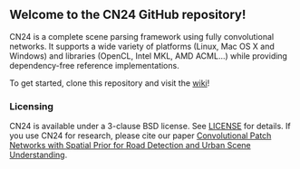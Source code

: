 ## Welcome to the CN24 GitHub repository!

CN24 is a complete scene parsing framework using fully convolutional networks. It supports a wide variety of
platforms (Linux, Mac OS X and Windows) and libraries (OpenCL, Intel MKL, AMD ACML...) while providing dependency-free
reference implementations.

To get started, clone this repository and visit the [wiki](https://github.com/cvjena/cn24/wiki)!

### Licensing
CN24 is available under a 3-clause BSD license. See [LICENSE](LICENSE) for details.
If you use CN24 for research, please cite our paper
[Convolutional Patch Networks with Spatial Prior for Road Detection and
Urban Scene Understanding](http://hera.inf-cv.uni-jena.de:6680/pdf/Brust15:CPN.pdf).
